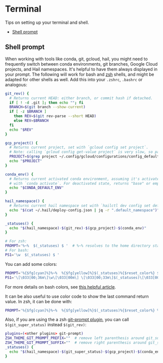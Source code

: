 # Terminal

Tips on setting up your terminal and shell.

- [Shell prompt](#shell-prompt)

## Shell prompt

When working with tools like conda, git, gcloud, hail, you might need to frequently
switch between conda environments, git branches, Google Cloud projects, and Hail namespaces.
It's helpful to have them always displayed in your prompt. The following will work for
bash and [zsh](https://ohmyz.sh) shells, and might be adapted for other shells
as well. Add this into your `.zshrc`, `.bashrc` or analogous:

```sh
git_rev() {
  # Returns current HEAD: either branch, or commit hash if detached.
  if [ ! -d .git ]; then echo ""; fi
  BRANCH=$(git branch --show-current)
  if [ -z $BRANCH ]
    then REV=$(git rev-parse --short HEAD)
    else REV=$BRANCH
  fi
  echo "$REV"
}

gcp_project() {
  # Returns current project, set with `gcloud config set project`.
  # Note: calling `gcloud config get-value project` is very slow, so parsing a file.
  PROJECT=$(grep project ~/.config/gcloud/configurations/config_default | sed 's/project = //')
  echo "$PROJECT"
}

conda_env() {
  # Returns current activated conda environment, assuming it's activated
  # with `conda activate`. For deactivated state, returns "base" or empty string.
  echo "$CONDA_DEFAULT_ENV"
}

hail_namespace() {
  # Returns current hail namespace set with `hailctl dev config set default_namespace`.
  echo "$(cat ~/.hail/deploy-config.json | jq -r ".default_namespace")"
}

_statuses() {
  echo "$(hail_namespace)·$(git_rev)·$(gcp_project)·$(conda_env)"
}

# For zsh:
PROMPT='%~%  $(_statuses) $ '  # %~% resolves to the home directory starting with ~. To show the absolute path, use %/%
# For bash:
PS1='\w  $(_statuses) $ '
```

You can add some colors:

```sh
PROMPT='%{$fg[cyan]%}%~%  %{$fg[yellow]%}$(_statuses)%{$reset_color%} $ '
PS1='\[\033[00;36m\]\w\[\033[00m\] \[\033[00;33m\]$(_statuses)\[\033[00m\] $ '
```

For more details on bash colors, see [this helpful article](https://www.howtogeek.com/307701/how-to-customize-and-colorize-your-bash-prompt).

It can be also useful to use color code to show the last command return value. In zsh, it can be done with:

```sh
PROMPT='%{$fg[cyan]%}%~%  %{$fg[yellow]%}$(_statuses)%{$reset_color%} %(?.%{$fg[green]%}.%{$fg[red]%})%B$%b '
```

Also, if you are using the a zsh [git-prompt plugin](https://github.com/ohmyzsh/ohmyzsh/tree/master/plugins/git-prompt),
you can call `$(git_super_status)` instead `$(git_rev)`:

```sh
plugins=(<other plugins> git-prompt)
ZSH_THEME_GIT_PROMPT_PREFIX=""  # remove left parenthesis around git_super_status
ZSH_THEME_GIT_PROMPT_SUFFIX=""  # remove right parenthesis around git_super_status
_statuses() {
  echo "$(hail_namespace)·$(git_super_status)·$(gcp_project)·$(conda_env)"
}
```
